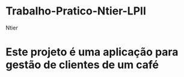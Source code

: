 # Trabalho-Pratico-Ntier-LPII
Ntier

# Este projeto é uma aplicação para gestão de clientes de um café
